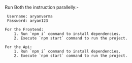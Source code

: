 Run Both the instruction parallelly:-
     
     Username: aryanverma
     Password: aryan123
    
    For the Frontend:
        1. Run `npm i` command to install dependencies.
        2. Execute `npm start` command to run the project.

    For the Api:
        1. Run `npm i` command to install dependencies.
        2. Execute `npm start` command to run the project.

